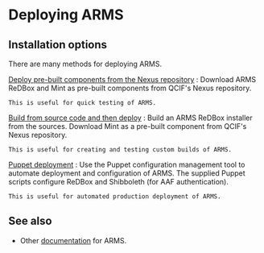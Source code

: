 # Deploying ARMS

## Installation options

There are many methods for deploying ARMS.

[Deploy pre-built components from the  Nexus repository](deploy-nexus.md)
: Download ARMS ReDBox and Mint as pre-built components from QCIF's
  Nexus repository.

    This is useful for quick testing of ARMS.

[Build from source code and then deploy](deploy-source.md)
: Build an ARMS ReDBox installer from the sources. Download Mint as a
  pre-built component from QCIF's Nexus repository.

    This is useful for creating and testing custom builds of ARMS.

[Puppet deployment](deploy-puppet.md)
: Use the Puppet configuration management tool to automate deployment
  and configuration of ARMS. The supplied Puppet scripts configure
  ReDBox and Shibboleth (for AAF authentication).

    This is useful for automated production deployment of ARMS.

## See also

- Other [documentation](README.md) for ARMS.
